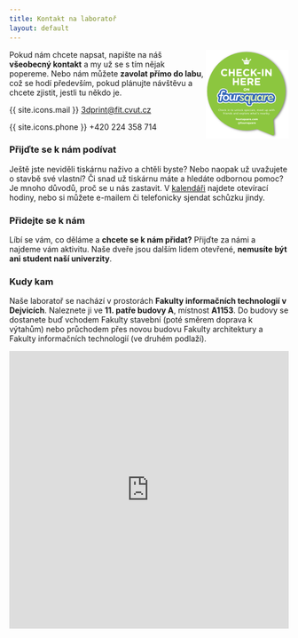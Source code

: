 ```yaml
---
title: Kontakt na laboratoř
layout: default
---
```


<a style="float:right" href="https://foursquare.com/v/3dprint-lab/4f9052fce4b072704014b41c"><img src="images/foursquare.png" /></a>

Pokud nám chcete napsat, napište na náš **všeobecný kontakt** a my už se s tím nějak popereme. Nebo nám můžete **zavolat přímo do labu**, což se hodí především, pokud plánujte návštěvu a chcete zjistit, jestli tu někdo je.

{{ site.icons.mail }} [3dprint@fit.cvut.cz](mailto:3dprint@fit.cvut.cz)

{{ site.icons.phone }} +420 224 358 714

### Přijďte se k nám podívat
Ještě jste neviděli tiskárnu naživo a chtěli byste? Nebo naopak už uvažujete o stavbě své vlastní? Či snad už tiskárnu máte a hledáte odbornou pomoc? Je mnoho důvodů, proč se u nás zastavit. V [kalendáři](kalendar) najdete otevírací hodiny, nebo si můžete e-mailem či telefonicky sjendat schůzku jindy.

### Přidejte se k nám
Líbí se vám, co děláme a **chcete se k nám přidat?** Přijďte za námi a najdeme vám aktivitu. Naše dveře jsou dalším lidem otevřené, **nemusíte být ani student naší univerzity**.

### Kudy kam
Naše laboratoř se nachází v prostorách **Fakulty informačních technologií v Dejvicích**. Naleznete ji ve **11. patře budovy A**, místnost **A1153**. Do budovy se dostanete buď vchodem Fakulty stavební (poté směrem doprava k výtahům) nebo průchodem přes novou budovu Fakulty architektury a Fakulty informačních technologií (ve druhém podlaží).

<p><iframe width="100%" height="500" frameborder="0" scrolling="no" marginheight="0" marginwidth="0" src="https://www.google.com/maps/embed?pb=!1m18!1m12!1m3!1d2559.019210241092!2d14.38776050000001!3d50.104647399999976!2m3!1f0!2f0!3f0!3m2!1i1024!2i768!4f13.1!3m3!1m2!1s0x470b95398a54197f%3A0x802fae43e28642df!2sTh%C3%A1kurova+2636%2F7A!5e0!3m2!1scs!2scz!4v1396610028319">Thákurova 7A<br />Praha 6 &ndash; Dejvice<br />160 00</iframe></p>
